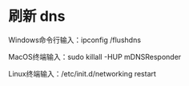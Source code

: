 # 刷新 dns

Windows命令行输入：ipconfig /flushdns

MacOS终端输入：sudo killall -HUP mDNSResponder

Linux终端输入：/etc/init.d/networking restart 

